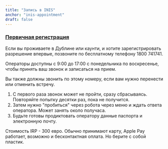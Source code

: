 ```yaml
---
title: "Запись в INIS"
anchor: "inis-appointment"
draft: false
---
```


### [Первичная регистрация](https://www.irishimmigration.ie/burgh-quay-appointments/)

Если вы проживаете в Дублине или каунти, и хотите зарегистрировать разрешение впервые, позвоните по бесплатному телефону 1800 741741.

Операторы доступны с 9:00 до 17:00 с понедельника по воскресенье, чтобы принять ваш звонок и записаться на прием.

Вы также должны звонить по этому номеру, если вам нужно перенести или отменить встречу.

1. С первого раза звонок может не пройти, сразу сбрасываясь. Повторяйте попытку десятки раз, пока не получится.
2. Затем нужно "пробиться" через робота через меню и ждать ответа оператора. Может занять около получаса.
3. Будьте готовы продиктовать оператору данные паспорта и электронную почту.

Стоимость IRP - 300 евро. Обычно принимают карту, Apple Pay работает, возможно и бесконтактная оплата. Но берите с собой пластик.
